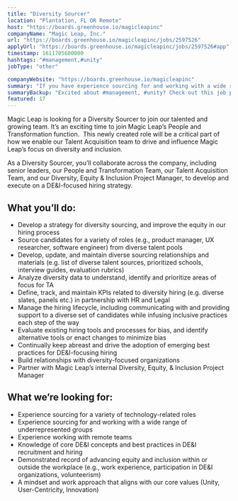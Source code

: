 ```yaml
---
title: "Diversity Sourcer"
location: "Plantation, FL OR Remote"
host: "https://boards.greenhouse.io/magicleapinc"
companyName: "Magic Leap, Inc."
url: "https://boards.greenhouse.io/magicleapinc/jobs/2597526"
applyUrl: "https://boards.greenhouse.io/magicleapinc/jobs/2597526#app"
timestamp: 1611705600000
hashtags: "#management,#unity"
jobType: "other"

companyWebsite: "https://boards.greenhouse.io/magicleapinc"
summary: "If you have experience sourcing for and working with a wide range of underrepresented groups, Magic Leap is looking for someone with your knowledge."
summaryBackup: "Excited about #management, #unity? Check out this job post!"
featured: 17
---
```


Magic Leap is looking for a Diversity Sourcer to join our talented and growing team. It’s an exciting time to join Magic Leap’s People and Transformation function.  This newly created role will be a critical part of how we enable our Talent Acquisition team to drive and influence Magic Leap’s focus on diversity and inclusion. 

As a Diversity Sourcer, you’ll collaborate across the company, including senior leaders, our People and Transformation Team, our Talent Acquisition Team, and our Diversity, Equity & Inclusion Project Manager, to develop and execute on a DE&I-focused hiring strategy.

## What you’ll do: 

*   Develop a strategy for diversity sourcing, and improve the equity in our hiring process 
*   Source candidates for a variety of roles (e.g., product manager, UX researcher, software engineer) from diverse talent pools 
*   Develop, update, and maintain diverse sourcing relationships and materials (e.g. list of diverse talent sources, prioritized schools, interview guides, evaluation rubrics)
*   Analyze diversity data to understand, identify and prioritize areas of focus for TA 
*   Define, track, and maintain KPIs related to diversity hiring (e.g. diverse slates, panels etc.) in partnership with HR and Legal
*   Manage the hiring lifecycle, including communicating with and providing support to a diverse set of candidates while infusing inclusive practices each step of the way
*   Evaluate existing hiring tools and processes for bias, and identify alternative tools or enact changes to minimize bias 
*   Continually keep abreast and drive the adoption of emerging best practices for DE&I-focusing hiring 
*   Build relationships with diversity-focused organizations 
*   Partner with Magic Leap’s internal Diversity, Equity, & Inclusion Project Manager 

## What we’re looking for: 

*   Experience sourcing for a variety of technology-related roles 
*   Experience sourcing for and working with a wide range of underrepresented groups
*   Experience working with remote teams 
*   Knowledge of core DE&I concepts and best practices in DE&I recruitment and hiring 
*   Demonstrated record of advancing equity and inclusion within or outside the workplace (e.g., work experience, participation in DE&I organizations, volunteerism) 
*   A mindset and work approach that aligns with our core values (Unity, User-Centricity, Innovation)

